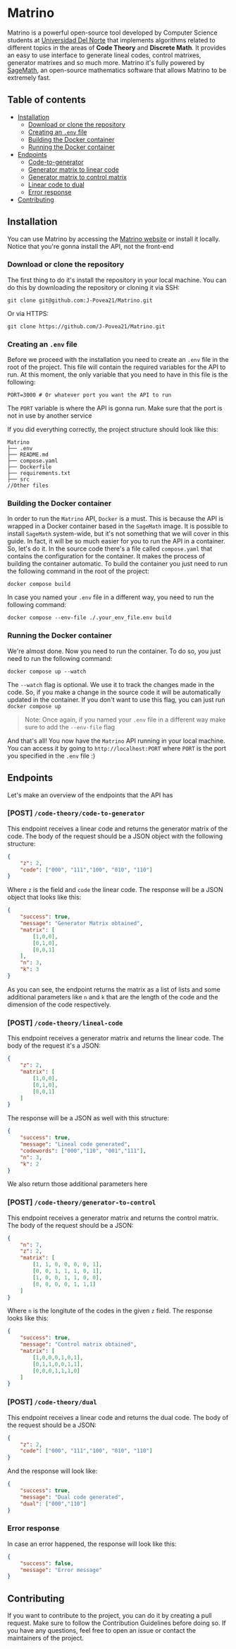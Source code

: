 # Matrino
Matrino is a powerful open-source tool developed by Computer Science students at [Universidad Del Norte](https://www.uninorte.edu.co/) that implements algorithms related to different topics in the areas of **Code Theory** and **Discrete Math**.
It provides an easy to use interface to generate lineal codes, control matrixes, generator matrixes and
so much more. Matrino it's fully powered by [SageMath](https://www.sagemath.org/index.html), an open-source mathematics software that allows Matrino to be extremely fast.  

## Table of contents
- [Installation](#installation)
    - [Download or clone the repository](#download-or-clone-the-repository)
    - [Creating an `.env` file](#creating-an-env-file)
    - [Building the Docker container](#building-the-docker-container)
    - [Running the Docker container](#running-the-docker-container)
- [Endpoints](#endpoints)
    - [Code-to-generator](#post-code-theorycode-to-generator)
    - [Generator matrix to linear code](#post-code-theorylineal-code)
    - [Generator matrix to control matrix](#post-code-theorygenerator-to-control)
    - [Linear code to dual](#post-code-theorydual)
    - [Error response](#error-response)
- [Contributing](#contributing)

## Installation
You can use Matrino by accessing the [Matrino website](https://matrino.vercel.app/) or install it locally. Notice that you're gonna install
the API, not the front-end

### Download or clone the repository
The first thing to do it's install the repository in your local machine. You can do this by downloading the repository or cloning it via SSH:
```shell
git clone git@github.com:J-Povea21/Matrino.git
```
Or via HTTPS:
```shell
git clone https://github.com/J-Povea21/Matrino.git

```

### Creating an `.env` file
Before we proceed with the installation you need to create an `.env` file in the root of the project. This file will contain the
required variables for the API to run. At this moment, the only variable that you need to have in this file is the following:
```env
PORT=3000 # Or whatever port you want the API to run
```
The `PORT` variable is where the API is gonna run. Make sure that the port is not in use by another service

If you did everything correctly, the project structure should look like this:
```
Matrino
├── .env
├── README.md
├── compose.yaml
├── Dockerfile
├── requirements.txt
├── src
//Other files
```

### Building the Docker container
In order to run the `Matrino` API, `Docker` is a must. This is because the API is wrapped in a Docker container based in the `SageMath` image. It is possible to install `SageMath` system-wide, but it's not something that we will cover in this guide. In fact, it will be so much easier for you to run the API in a container. So, let's do it. In the source code there's a file called `compose.yaml` that contains the configuration for the container. It makes the process of building the container automatic. To build the container you just need to run the following command in the root of the project:
```shell
docker compose build
```

In case you named your `.env` file in a different way, you need to run the following command:
```shell
docker compose --env-file ./.your_env_file.env build
```

### Running the Docker container
We're almost done. Now you need to run the container. To do so, you just need to run the following command:
```shell
docker compose up --watch
```
The `--watch` flag is optional. We use it to track the changes made in the code. So, if you make a change in the source code it will be automatically updated in the container. If you don't want to use this flag, you can just run `docker compose up`

> Note: Once again, if you named your `.env` file in a different way make sure to add the `--env-file` flag

And that's all! You now have the `Matrino` API running in your local machine. You can access it by going to `http://localhost:PORT` where `PORT` is the port you specified in the `.env` file :)

## Endpoints
Let's make an overview of the endpoints that the API has

### [POST] `/code-theory/code-to-generator`
This endpoint receives a linear code and returns the generator matrix of the code. The body of the request should be a JSON object with the following structure:
```json
{
    "z": 2,
    "code": ["000", "111","100", "010", "110"]
}
```
Where `z` is the field and `code` the linear code. The response will be a JSON object that looks like this:
```json
{
    "success": true,
    "message": "Generator Matrix obtained",
    "matrix": [
        [1,0,0],
        [0,1,0],
        [0,0,1]
    ],
    "n": 3,
    "k": 3
}
```
As you can see, the endpoint returns the matrix as a list of lists and some additional parameters like `n` and `k` that are the length of the code and the dimension of the code respectively.

### [POST] `/code-theory/lineal-code`
This endpoint receives a generator matrix and returns the linear code. The body of the request it's a JSON:
```json
{
    "z": 2,
    "matrix": [
        [1,0,0],
        [0,1,0],
        [0,0,1]
    ]
}
```
The response will be a JSON as well with this structure:
```json
{
    "success": true,
    "message": "Lineal code generated",
    "codewords": ["000","110", "001","111"],
    "n": 3,
    "k": 2
}
```
We also return those additional parameters here

### [POST] `/code-theory/generator-to-control`
This endpoint receives a generator matrix and returns the control matrix. The body of the request should be a JSON:
```json
{
    "n": 7,
    "z": 2,
    "matrix": [
        [1, 1, 0, 0, 0, 0, 1],
        [0, 0, 1, 1, 1, 0, 1], 
        [1, 0, 0, 1, 1, 0, 0],
        [0, 0, 0, 0, 1, 1,1]
    ]
}
```
Where `n` is the longitute of the codes in the given `z` field. The response looks like this:
```json
{
    "success": true,
    "message": "Control matrix obtained",
    "matrix": [
        [1,0,0,0,1,0,1],
        [0,1,1,0,0,1,1],
        [0,0,0,1,1,1,0]
    ]
}
```

### [POST] `/code-theory/dual`
This endpoint receives a linear code and returns the dual code. The body of the request should be a JSON:
```json
{
    "z": 2,
    "code": ["000", "111","100", "010", "110"]
}
```
And the response will look like:
```json
{
    "success": true,
    "message": "Dual code generated",
    "dual": ["000","110"]
}
```

### Error response
In case an error happened, the response will look like this:
```json
{
    "success": false,
    "message": "Error message"
}
```


## Contributing
If you want to contribute to the project, you can do it by creating a pull request. Make sure to follow the Contribution Guidelines before doing so. If you have any questions, feel free to open an issue or contact the maintainers of the project.